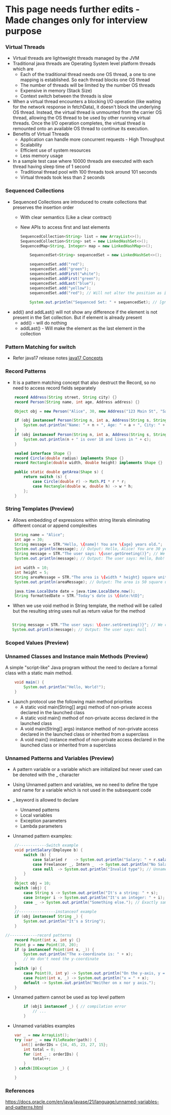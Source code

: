 # This page needs further edits - Made changes only for interview purpose


### Virtual Threads

* Virtual threads are lightweight threads managed by the JVM
* Traditional java threads are Operating System level platform threads which are
  * Each of the traditional thread needs one OS thread, a one to one mapping is established. So each thread blocks one OS thread
  * The number of threads will be limited by the number OS threads
  * Expensive in memory (Stack Size)
  * Context switch between the threads is slow 
* When a virtual thread encounters a blocking I/O operation (like waiting for the network response in fetchData), it doesn't block the underlying OS thread. Instead, the virtual thread is unmounted from the carrier OS thread, allowing the OS thread to be used by other running virtual threads. Once the I/O operation completes, the virtual thread is remounted onto an available OS thread to continue its execution.
* Benefits of Virtual Threads
  * Application can handle more concurrent requests - High Throughput
  * Scalability
  * Efficient use of system resources
  * Less memory usage
* In a sample test case where 10000 threads are executed with each thread having sleep time of 1 second
  * Traditional thread pool with 100 threads took around 101 seconds
  * Virtual threads took less than 2 seconds

### Sequenced Collections

* Sequenced Collections are introduced to create collections that preserves the insertion order 
  * With clear semantics (Like a clear contract)
  * New APIs to access first and last elements

    ```java
    SequencedCollection<String> list = new ArrayList<>();
    SequencedCollection<String> set = new LinkedHashSet<>();
    SequencedMap<String, Integer> map = new LinkedHashMap<>();
    ```
    ```java
        SequencedSet<String> sequencedSet = new LinkedHashSet<>();

        sequencedSet.add("red");
        sequencedSet.add("green");
        sequencedSet.addFirst("white");
        sequencedSet.addFirst("green");
        sequencedSet.addLast("blue");
        sequencedSet.add("yellow");
        sequencedSet.add("red"); // Will not alter the position as it already exists
        
        System.out.println("Sequenced Set: " + sequencedSet); // [green, white, red, blue, yellow]
    ```
* add() and addLast() will not show any difference if the element is not present in the Set collection. But if element is already present
  * add() - will do nothing
  * addLast() - Will make the element as the last element in the collection

### Pattern Matching for switch
* Refer java17 release notes [java17 Concepts](./java17.md)

### Record Patterns
* It is a pattern matching concept that also destruct the Record, so no need to access record fields separately

```java
    record Address(String street, String city) {}
    record Person(String name, int age, Address address) {}

    Object obj = new Person("Alice", 30, new Address("123 Main St", "Sandy Springs"));

    if (obj instanceof Person(String n, int a, Address(String s, String c))) {
        System.out.println("Name: " + n + ", Age: " + a + ", City: " + c);
    }
    if (obj instanceof Person(String n, int a, Address(String s, String c)) && a > 18) {
        System.out.println(n + " is over 18 and lives in " + c);
    }
```
```java
    sealed interface Shape {}
    record Circle(double radius) implements Shape {}
    record Rectangle(double width, double height) implements Shape {}

    public static double getArea(Shape s) {
        return switch (s) {
            case Circle(double r) -> Math.PI * r * r;
            case Rectangle(double w, double h) -> w * h;
        };
    }
```

### String Templates (Preview)
* Allows embedding of expressions within string literals eliminating different concat or append complexities

```java
    String name = "Alice";
    int age = 30;
    String message = STR."Hello, \{name}! You are \{age} years old.";
    System.out.println(message); // Output: Hello, Alice! You are 30 years old.
    String message = STR."The user says: \{user.getGreeting()}"; // We can call methods too
    System.out.println(message); // Output: The user says: Hello, Bob!

    int width = 10;
    int height = 5;
    String areaMessage = STR."The area is \{width * height} square units.";
    System.out.println(areaMessage); // Output: The area is 50 square units.

    java.time.LocalDate date = java.time.LocalDate.now();
    String formattedDate = STR."Today's date is \{date:%tD}";
```
* When we use void method in String template, the method will be called but the resulting string uses null as return value for the method
 ```java

    String message = STR."The user says: \{user.setGreeting()}"; // We can call methods too
    System.out.println(message); // Output: The user says: null

``` 

### Scoped Values (Preview)


### Unnamed Classes and Instance main Methods (Preview)
A simple "script-like" Java program without the need to declare a formal class with a static main method.

```java
    void main() {
        System.out.println("Hello, World!");
    }
```

* Launch protocol use the following main method priorities
  * A static void main(String[] args) method of non-private access declared in the launched class
  * A static void main() method of non-private access declared in the launched class
  * A void main(String[] args) instance method of non-private access declared in the launched class or inherited from a superclass
  * A void main() instance method of non-private access declared in the launched class or inherited from a superclass

### Unnamed Patterns and Variables (Preview)
* A pattern variable or a variable which are initialized but never used can be denoted with the _ character
* Using Unnamed pattern and variables, we no need to define the type and name for a variable which is not used in the subsequent code
* _ keyword is allowed to declare 
  * Unnamed patterns
  * Local variables
  * Exception parameters
  * Lambda parameters

* Unnamed pattern examples:
```java
    //------------Switch example
    void printSalary(Employee b) {
        switch (b) {
            case Salaried r   -> System.out.println("Salary: " + r.salary());
            case Freelancer _, Intern _  -> System.out.println("No Salary");
            case null  -> System.out.println("Invalid type"); // Unnamed variable
        }
    }
    Object obj = 10;
    switch (obj) {
        case String s -> System.out.println("It's a string: " + s);
        case Integer i -> System.out.println("It's an integer: " + i);
        case _ -> System.out.println("Something else."); // Exactly same as default, we cannot place default and _ both
    }
    //----------------instanceof example
    if (obj instanceof String _) {
        System.out.println("It's a String");
    }

//------------record patterns
    record Point(int x, int y) {}
    Point p = new Point(10, 20);
    if (p instanceof Point(int x, _)) {
        System.out.println("The x-coordinate is: " + x);
        // We don't need the y-coordinate
    }
    switch (p) {
        case Point(0, int y) -> System.out.println("On the y-axis, y = " + y);
        case Point(int x, _) -> System.out.println("x = " + x);
        default -> System.out.println("Neither on x nor y axis.");
    }
```


* Unnamed pattern cannot be used as top level pattern
```java
        if (obj1 instanceof _) { // compilation error
            // ...
        }
```

* Unnamed variables examples
```java
    var _ = new ArrayList();
    try (var _ = new FileReader(path)) {
       int[] orderIDs = {34, 45, 23, 27, 15};
        int total = 0;
        for (int _ : orderIDs) {
            total++;
        }
    } catch(IOException _) {

    }
```



### References

https://docs.oracle.com/en/java/javase/21/language/unnamed-variables-and-patterns.html 